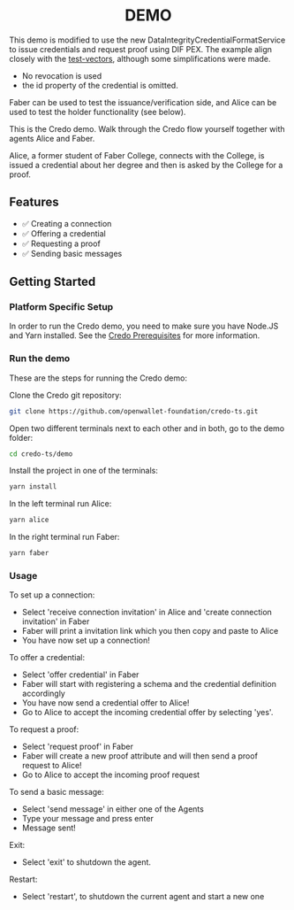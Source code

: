 <h1 align="center"><b>DEMO</b></h1>

This demo is modified to use the new DataIntegrityCredentialFormatService to issue credentials and request proof using DIF PEX.
The example align closely with the [test-vectors](https://github.com/TimoGlastra/anoncreds-w3c-test-vectors/tree/main), although some simplifications were made.

* No revocation is used
* the id property of the credential is omitted.

Faber can be used to test the issuance/verification side, and Alice can be used to test the holder functionality (see below).


This is the Credo demo. Walk through the Credo flow yourself together with agents Alice and Faber.

Alice, a former student of Faber College, connects with the College, is issued a credential about her degree and then is asked by the College for a proof.

## Features

- ✅ Creating a connection
- ✅ Offering a credential
- ✅ Requesting a proof
- ✅ Sending basic messages

## Getting Started

### Platform Specific Setup

In order to run the Credo demo, you need to make sure you have Node.JS and Yarn installed. See the [Credo Prerequisites](https://credo.js.org/guides/getting-started/prerequisites) for more information.

### Run the demo

These are the steps for running the Credo demo:

Clone the Credo git repository:

```sh
git clone https://github.com/openwallet-foundation/credo-ts.git
```

Open two different terminals next to each other and in both, go to the demo folder:

```sh
cd credo-ts/demo
```

Install the project in one of the terminals:

```sh
yarn install
```

In the left terminal run Alice:

```sh
yarn alice
```

In the right terminal run Faber:

```sh
yarn faber
```

### Usage

To set up a connection:

- Select 'receive connection invitation' in Alice and 'create connection invitation' in Faber
- Faber will print a invitation link which you then copy and paste to Alice
- You have now set up a connection!

To offer a credential:

- Select 'offer credential' in Faber
- Faber will start with registering a schema and the credential definition accordingly
- You have now send a credential offer to Alice!
- Go to Alice to accept the incoming credential offer by selecting 'yes'.

To request a proof:

- Select 'request proof' in Faber
- Faber will create a new proof attribute and will then send a proof request to Alice!
- Go to Alice to accept the incoming proof request

To send a basic message:

- Select 'send message' in either one of the Agents
- Type your message and press enter
- Message sent!

Exit:

- Select 'exit' to shutdown the agent.

Restart:

- Select 'restart', to shutdown the current agent and start a new one

